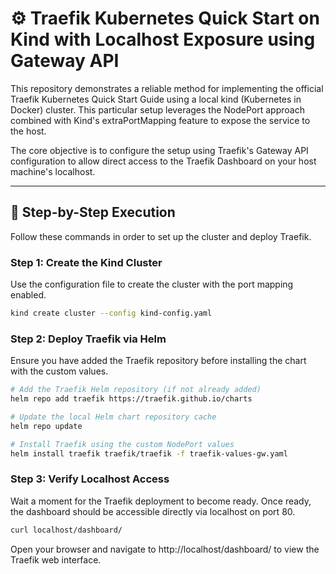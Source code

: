 # ⚙️ Traefik Kubernetes Quick Start on Kind with Localhost Exposure using Gateway API

This repository demonstrates a reliable method for implementing the official Traefik Kubernetes Quick Start Guide using a local kind (Kubernetes in Docker) cluster. This particular setup leverages the NodePort approach combined with Kind's extraPortMapping feature to expose the service to the host.

The core objective is to configure the setup using Traefik's Gateway API configuration to allow direct access to the Traefik Dashboard on your host machine's localhost.

---

## 🚀 Step-by-Step Execution

Follow these commands in order to set up the cluster and deploy Traefik.

### Step 1: Create the Kind Cluster

Use the configuration file to create the cluster with the port mapping enabled.

```bash
kind create cluster --config kind-config.yaml
```

### Step 2: Deploy Traefik via Helm

Ensure you have added the Traefik repository before installing the chart with the custom values.

```bash
# Add the Traefik Helm repository (if not already added)
helm repo add traefik https://traefik.github.io/charts

# Update the local Helm chart repository cache
helm repo update

# Install Traefik using the custom NodePort values
helm install traefik traefik/traefik -f traefik-values-gw.yaml
```

### Step 3: Verify Localhost Access

Wait a moment for the Traefik deployment to become ready. Once ready, the dashboard should be accessible directly via localhost on port 80.

```bash
curl localhost/dashboard/
```

Open your browser and navigate to http://localhost/dashboard/ to view the Traefik web interface.


